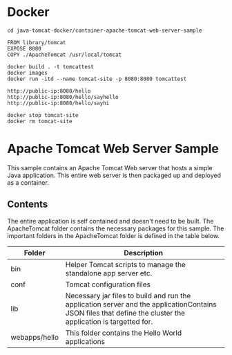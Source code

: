 # Docker
```
cd java-tomcat-docker/container-apache-tomcat-web-server-sample
```
```
FROM library/tomcat
EXPOSE 8080
COPY ./ApacheTomcat /usr/local/tomcat
```
```
docker build . -t tomcattest
docker images
docker run -itd --name tomcat-site -p 8080:8080 tomcattest
```
```
http://public-ip:8080/hello
http://public-ip:8080/hello/sayhello
http://public-ip:8080/hello/sayhi
```
```
docker stop tomcat-site
docker rm tomcat-site
```

# Apache Tomcat Web Server Sample

This sample contains an Apache Tomcat Web server that hosts a simple Java application. This entire web server is then packaged up and deployed as a container.

## Contents 

The entire application is self contained and doesn't need to be built. The ApacheTomcat folder contains the necessary packages for this sample. The important folders in the ApacheTomcat folder is defined in the table below. 

Folder | Description |
--- | --- |
bin | Helper Tomcat scripts to manage the standalone app server etc. |
conf | Tomcat configuration files |
lib | Necessary jar files to build and run the application server and the applicationContains JSON files that define the cluster the application is targetted for.|
webapps/hello | This folder contains the Hello World applications | 
